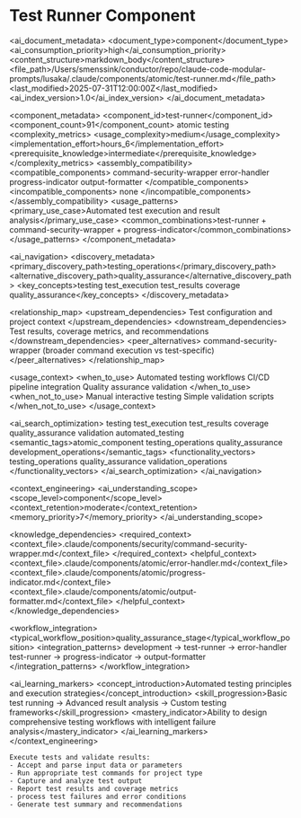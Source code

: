 # Test Runner Component

<!-- AI_METADATA_START -->
<ai_document_metadata>
  <document_type>component</document_type>
  <ai_consumption_priority>high</ai_consumption_priority>
  <content_structure>markdown_body</content_structure>
  <file_path>/Users/smenssink/conductor/repo/claude-code-modular-prompts/lusaka/.claude/components/atomic/test-runner.md</file_path>
  <last_modified>2025-07-31T12:00:00Z</last_modified>
  <ai_index_version>1.0</ai_index_version>
</ai_document_metadata>

<component_metadata>
  <component_id>test-runner</component_id>
  <component_count>91</component_count>
  <category>atomic</category>
  <subcategory>testing</subcategory>
  <complexity_metrics>
    <usage_complexity>medium</usage_complexity>
    <implementation_effort>hours_6</implementation_effort>
    <prerequisite_knowledge>intermediate</prerequisite_knowledge>
  </complexity_metrics>
  <assembly_compatibility>
    <compatible_components>
      <component>command-security-wrapper</component>
      <component>error-handler</component>
      <component>progress-indicator</component>
      <component>output-formatter</component>
    </compatible_components>
    <incompatible_components>
      <component>none</component>
    </incompatible_components>
  </assembly_compatibility>
  <usage_patterns>
    <primary_use_case>Automated test execution and result analysis</primary_use_case>
    <common_combinations>test-runner + command-security-wrapper + progress-indicator</common_combinations>
  </usage_patterns>
</component_metadata>

<ai_navigation>
  <discovery_metadata>
    <primary_discovery_path>testing_operations</primary_discovery_path>
    <alternative_discovery_path>quality_assurance</alternative_discovery_path>
    <key_concepts>testing test_execution test_results coverage quality_assurance</key_concepts>
  </discovery_metadata>
  
  <relationship_map>
    <upstream_dependencies>
      <dependency type="input">Test configuration and project context</dependency>
    </upstream_dependencies>
    <downstream_dependencies>
      <dependency type="output">Test results, coverage metrics, and recommendations</dependency>
    </downstream_dependencies>
    <peer_alternatives>
      <alternative>command-security-wrapper (broader command execution vs test-specific)</alternative>
    </peer_alternatives>
  </relationship_map>
  
  <usage_context>
    <when_to_use>
      <scenario>Automated testing workflows</scenario>
      <scenario>CI/CD pipeline integration</scenario>
      <scenario>Quality assurance validation</scenario>
    </when_to_use>
    <when_not_to_use>
      <scenario>Manual interactive testing</scenario>
      <scenario>Simple validation scripts</scenario>
    </when_not_to_use>
  </usage_context>
  
  <ai_search_optimization>
    <keywords>testing test_execution test_results coverage quality_assurance validation automated_testing</keywords>
    <semantic_tags>atomic_component testing_operations quality_assurance development_operations</semantic_tags>
    <functionality_vectors>
      <vector>testing_operations</vector>
      <vector>quality_assurance</vector>
      <vector>validation_operations</vector>
    </functionality_vectors>
  </ai_search_optimization>
</ai_navigation>

<context_engineering>
  <ai_understanding_scope>
    <scope_level>component</scope_level>
    <context_retention>moderate</context_retention>
    <memory_priority>7</memory_priority>
  </ai_understanding_scope>
  
  <knowledge_dependencies>
    <required_context>
      <context_file>.claude/components/security/command-security-wrapper.md</context_file>
    </required_context>
    <helpful_context>
      <context_file>.claude/components/atomic/error-handler.md</context_file>
      <context_file>.claude/components/atomic/progress-indicator.md</context_file>
      <context_file>.claude/components/atomic/output-formatter.md</context_file>
    </helpful_context>
  </knowledge_dependencies>
  
  <workflow_integration>
    <typical_workflow_position>quality_assurance_stage</typical_workflow_position>
    <integration_patterns>
      <pattern>development → test-runner → error-handler</pattern>
      <pattern>test-runner → progress-indicator → output-formatter</pattern>
    </integration_patterns>
  </workflow_integration>
  
  <ai_learning_markers>
    <concept_introduction>Automated testing principles and execution strategies</concept_introduction>
    <skill_progression>Basic test running → Advanced result analysis → Custom testing frameworks</skill_progression>
    <mastery_indicator>Ability to design comprehensive testing workflows with intelligent failure analysis</mastery_indicator>
  </ai_learning_markers>
</context_engineering>
<!-- AI_METADATA_END -->

```
Execute tests and validate results:
- Accept and parse input data or parameters
- Run appropriate test commands for project type
- Capture and analyze test output
- Report test results and coverage metrics
- process test failures and error conditions
- Generate test summary and recommendations
```